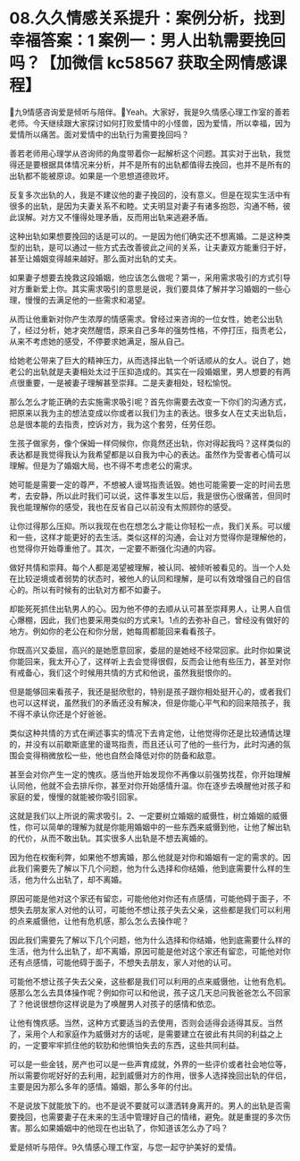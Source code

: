 # 08.久久情感关系提升：案例分析，找到幸福答案：1 案例一：男人出轨需要挽回吗？【加微信 kc58567 获取全网情感课程】

🎼九9情感咨询爱是倾听与陪伴。🎼Yeah。大家好，我是9久情感心理工作室的善若老师。今天继续跟大家探讨如何打败爱情中的小怪兽，因为爱情，所以幸福，因为爱情所以痛苦。面对爱情中的出轨行为需要挽回吗？

善若老师用心理学从咨询师的角度带着你一起解析这个问题。其实对于出轨，我觉得还是要根据具体情况来分析，并不是所有的出轨都值得去挽回，也并不是所有的出轨都不能被原谅。如果是一个思想道德败坏。

反复多次出轨的人，我是不建议他的妻子挽回的，没有意义。但是在现实生活中有很多的出轨，是因为夫妻关系不和睦。丈夫明显对妻子有诸多抱怨，沟通不畅，彼此误解。对方又不懂得处理矛盾，反而用出轨来逃避矛盾。

这种出轨如果想要挽回的话是可以的。一是因为他们确实还不想离婚。二是这种类型的出轨，是可以通过一些方式去改善彼此之间的关系，让夫妻双方能重归于好，甚至让婚姻变得越来越好。那么面对出轨的丈夫。

如果妻子想要去挽救这段婚姻，他应该怎么做呢？第一，采用需求吸引的方式引导对方重新爱上你。其实需求吸引的意思是说，我们要具体了解并学习婚姻的一些心理，慢慢的去满足他的一些需求和渴望。

从而让他重新对你产生浓厚的情感需求。曾经过来咨询的一位女性，她老公出轨了，经过分析，她才突然醒悟，原来自己多年的强势性格，不停打压，指责老公，从来不考虑她的感受，不停要求她满足，服从自己。

给她老公带来了巨大的精神压力，从而选择出轨一个听话顺从的女人。说白了，她老公的出轨就是夫妻相处太过于压抑造成的。其实在一段婚姻里，男人想要的有两点很重要，一是被妻子理解甚至崇拜。二是夫妻相处，轻松愉悦。

那么怎么才能正确的去实施需求吸引呢？首先你需要去改变一下你们的沟通方式，把原来以我为主的想法变成以你或者以我们为主的表达。很多女人在丈夫出轨后，总是很本能的去指责，控诉对方，我为这个套劳，任劳任怨。

生孩子做家务，像个保姆一样伺候你，你竟然还出轨，你对得起我吗？这样类似的表达都是我觉得我认为我希望都是以自我为中心的表达。虽然作为受害者心情可以理解。但是为了婚姻大局，也不得不考虑老公的需求。

她可能是需要一定的尊严，不想被人谩骂指责诋毁。她也可能需要一定的时间去思考，去安静，所以此时我们可以说，这件事发生以后，我是很伤心很痛苦，但同时我也能理解你的感受，我也在反省自己以前没有太照顾你的感受。

让你过得那么压抑。所以我现在也在想怎么才能让你轻松一点，我们关系。可以缓和一些，这样才能更好的去生活。类似这样的沟通，会让对方觉得你是理解他的，也觉得你开始尊重他了。其次，一定要不断强化沟通的内容。

做好共情和崇拜。每个人都是渴望被理解，被认同、被倾听被看见的。当一个人处在比较逆境或者弱势的状态时，被他人的认同和理解，是可以有效增强自己的自信心的。所以有时候有的出轨对方都不如妻子。

却能死死抓住出轨男人的心。因为他不停的去顺从认可甚至崇拜男人，让男人自信心爆棚，因此，我们也要采用类似的方式来1。1点的去弥补自己，曾经没有做好的地方。例如你的老公在和你分居，她每周都能回来看看孩子。

你既高兴又委屈，高兴的是她愿意回家，委屈的是她经不经常回家。此时你如果说你能回来，我太开心了，这样听上去会觉得很假，反而会让他有些压力，甚至对你有戒备心，我们这个时候用共情的方式和他说，虽然我挺恨你的。

但是能够回来看孩子，我还是挺欣慰的，特别是孩子跟你相处挺开心的，或者我们也可以这样说，虽然我们的矛盾还没有解决，但是你能心平气和的回来陪孩子，我不得不承认你还是个好爸爸。

类似这种共情的方式在阐述事实的情况下去肯定他，让他觉得你还是比较通情达理的，并没有以前歇斯底里的谩骂指责，而且还认可了他的一些行为，此时沟通的氛围会变得稍微放松一些，他也自然会降低对你的防备和敌意。

甚至会对你产生一定的愧疚。感当他开始发现你不再像以前强势找茬，你开始理解认同他，他就不会去排斥你，甚至对你开始感情升温。你在逐步去唤醒他对孩子和家庭的爱，慢慢的就能被你吸引回家。

这就是我们以上所说的需求吸引。2、一定要树立婚姻的威慑性，树立婚姻的威慑性，你可以简单的理解为就是你能用婚姻中的一些东西来威慑到他，让他了解出轨的代价，从而不敢出轨。其实很多人出轨是不想去离婚的。

因为他在权衡利弊，如果他不想离婚，那么他就是对你和婚姻有一定的需求的。因此我们需要先了解以下几个问题，他为什么选择和你结婚，他到底需要什么样的生活，他为什么出轨了，却不离婚。

原因可能是他对这个家还有留恋，可能他他对你还有点感情，可能他碍于面子，不想失去朋友家人对他的认可，可能他不想让孩子失去父亲，这些都是我们可以利用的点来威慑他，让他有危机感，那么怎么去操作呢？

因此我们需要先了解以下几个问题，他为什么选择和你结婚，他到底需要什么样的生活，他为什么出轨了，却不离婚，原因可能是他对这个家还有留恋，可能他对你还有点感情，可能他碍于面子，不想失去朋友，家人对他的认可。

可能他不想让孩子失去父亲，这些都是我们可以利用的点来威慑他，让他有危机。感那么怎么去具体操作呢？例如你可以和他说，孩子这几天总问我爸爸怎么不回家了？他说很想你这样说是为了唤醒男人对孩子的感情和依恋。

让他有愧疚感。当然，这种方式要适当的去使用，否则会适得会适得其反。当然了，采用个人和家庭作为威慑对方的话呢，是需要建立在彼此有共同的利益之上的，一定要牢牢抓住他的软肋和他惧怕失去的东西，这些共同利益。

可以是一些金钱，房产也可以是一些声育成就，外界的一些评价或者社会地位等，所以需要你呢好好的去利用，起到威慑对方的作用，很多人选择挽回出轨的伴侣，主要是因为那么多年的感情。婚姻，那么多年的付出。

不是说放下就能放下的。也不是说不要就可以潇洒转身离开的。男人的出轨是否需要挽回，也需要妻子在未来的生活中管理好自己的情绪，避免。就是重提的多次伤害。那么如果婚姻中的他现在也出轨了，你知道该怎么办了吗？

爱是倾听与陪伴。9久情感心理工作室，与您一起守护美好的爱情。
